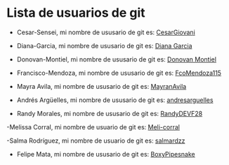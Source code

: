 # Lista de usuarios de git

- Cesar-Sensei, mi nombre de ususario de git es: [CesarGiovani](https://github.com/CesarGiovani)

- Diana-Garcia, mi nombre de ususario de git es: [Diana Garcia](https://github.com/DGC44/)

- Donovan-Montiel, mi nombre de ususario de git es: [Donovan Montiel](https://github.com/DMont97)
- Francisco-Mendoza, mi nombre de ususario de git es: [FcoMendoza115](https://github.com/FcoMendoza115)

- Mayra Avila, mi nombre de ususario de git es: [MayranAvila](https://github.com/MayranAvila)

- Andrés Argüelles, mi nombre de ususario de git es: [andresarguelles](https://github.com/andresarguelles)
- Randy Morales, mi nombre de ususario de git es: [RandyDEVF28](http://github.com/RandyDEVF28)

-Melissa Corral,  mi nombre de usuario de git es: [Meli-corral](https://github.com/Meli-corral)

-Salma Rodríguez,  mi nombre de usuario de git es: [salmardzz](https://github.com/salmardzz)

- Felipe Mata, mi nombre de ususario de git es: [BoxyPipesnake](https://github.com/BoxyPipesnake)